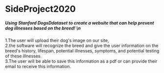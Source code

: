 # SideProject2020
##### Using Stanford DogsDdataset to create a website that can help prevent dog illnesses based on the breed! \n

1.The user will upload their dog's image on our site, 
<br />
2.the software will recognize the breed and give the user information on the breed's history, lifespan, potential illnesses, symptoms, and potential testing of these illnesses.
<br />
3.The user will be able to save this information as a pdf or can provide their email to receive this information. 
